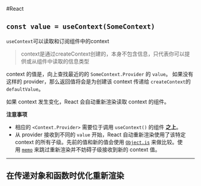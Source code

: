 #React 

## `const value = useContext(SomeContext)`



`useContext`可以读取和订阅组件中的context
> context是通过createContext创建的，本身不包含信息，只代表你可以提供或从组件中读取的信息类型

context 的值是，向上查找最近的的 `SomeContext.Provider` 的 `value`。
如果没有这样的 provider，那么返回值将会是为创建该 context 传递给 `createContext`的 `defaultValue`。

如果 context 发生变化，React 会自动重新渲染读取 context 的组件。


**注意事项**
- 相应的 `<Context.Provider>` 需要位于调用 `useContext()` 的组件 **之上**。
- 从 provider 接收到不同的 `value` 开始，React 自动重新渲染使用了该特定 context 的所有子级。先前的值和新的值会使用 [`Object.is`](https://developer.mozilla.org/zh-CN/docs/Web/JavaScript/Reference/Global_Objects/Object/is) 来做比较。使用 [`memo`](https://zh-hans.react.dev/reference/react/memo) 来跳过重新渲染并不妨碍子级接收到新的 context 值。


---

## 在传递对象和函数时优化重新渲染
